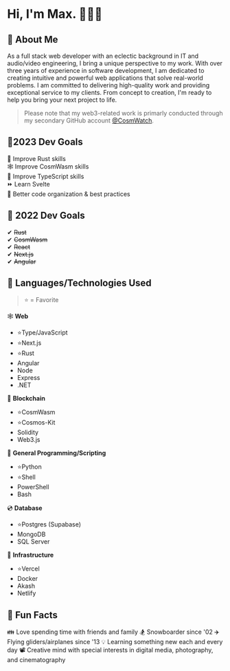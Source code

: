 # Hi, I'm Max. 👋👨‍💻

## 📝 About Me
As a full stack web developer with an eclectic background in IT and audio/video engineering, I bring a unique perspective to my work. With over three years of experience in software development, I am dedicated to creating intuitive and powerful web applications that solve real-world problems. I am committed to delivering high-quality work and providing exceptional service to my clients. From concept to creation, I'm ready to help you bring your next project to life.

> Please note that my web3-related work is primarly conducted through my secondary GitHub account [@CosmWatch](https://github.com/CosmWatch).

## 🌄2023 Dev Goals
🔧 Improve Rust skills<br>
🕸️ Improve CosmWasm skills<br>
📜 Improve TypeScript skills<br>
⏩ Learn Svelte<br>
📂 Better code organization & best practices

## 🎉 2022 Dev Goals
✔ ~~Rust~~<br>
✔ ~~CosmWasm~~<br>
✔ ~~React~~<br>
✔ ~~Next.js~~<br>
✔ ~~Angular~~

## 🌟 Languages/Technologies Used
> ⭐ = Favorite

🕸 **Web**
- ⭐Type/JavaScript
- ⭐Next.js
- ⭐Rust
- Angular
- Node
- Express
- .NET

🔗 **Blockchain**
- ⭐CosmWasm
- ⭐Cosmos-Kit
- Solidity
- Web3.js

🐍 **General Programming/Scripting**
- ⭐Python
- ⭐Shell
- PowerShell
- Bash

💿 **Database**
- ⭐Postgres (Supabase)
- MongoDB
- SQL Server

🏡 **Infrastructure**
- ⭐Vercel
- Docker
- Akash
- Netlify

## 🎈 Fun Facts
👪 Love spending time with friends and family
🏂 Snowboarder since '02
✈️ Flying gliders/airplanes since '13
💡 Learning something new each and every day
📽️ Creative mind with special interests in digital media, photography, and cinematography
